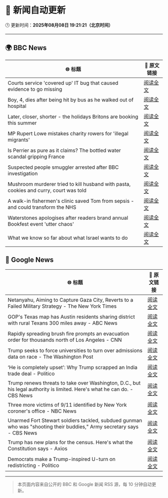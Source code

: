 # 🧠 新闻自动更新

🕒 更新时间：**2025年08月08日 19:21:21（北京时间）**

---

## 🌍 BBC News

| 🌐 标题 | 🔗 原文链接 |
|--------|-------------|
| Courts service 'covered up' IT bug that caused evidence to go missing | [阅读全文](https://www.bbc.com/news/articles/cwye2q00k51o?at_medium=RSS&at_campaign=rss) |
| Boy, 4, dies after being hit by bus as he walked out of hospital | [阅读全文](https://www.bbc.com/news/articles/c5ylxv7wd33o?at_medium=RSS&at_campaign=rss) |
| Later, closer, shorter - the holidays Britons are booking this summer | [阅读全文](https://www.bbc.com/news/articles/c939gx4gqwpo?at_medium=RSS&at_campaign=rss) |
| MP Rupert Lowe mistakes charity rowers for 'illegal migrants' | [阅读全文](https://www.bbc.com/news/articles/cdd32lnq445o?at_medium=RSS&at_campaign=rss) |
| Is Perrier as pure as it claims? The bottled water scandal gripping France | [阅读全文](https://www.bbc.com/news/articles/cyvn3qe0jpgo?at_medium=RSS&at_campaign=rss) |
| Suspected people smuggler arrested after BBC investigation | [阅读全文](https://www.bbc.com/news/articles/c3wnd58zyx8o?at_medium=RSS&at_campaign=rss) |
| Mushroom murderer tried to kill husband with pasta, cookies and curry, court was told | [阅读全文](https://www.bbc.com/news/articles/cwy3ngr2n3vo?at_medium=RSS&at_campaign=rss) |
| A walk-in fishermen's clinic saved Tom from sepsis - and could transform the NHS | [阅读全文](https://www.bbc.com/news/articles/cm21z711g59o?at_medium=RSS&at_campaign=rss) |
| Waterstones apologises after readers brand annual Bookfest event 'utter chaos' | [阅读全文](https://www.bbc.com/news/articles/ckg47k4zelyo?at_medium=RSS&at_campaign=rss) |
| What we know so far about what Israel wants to do | [阅读全文](https://www.bbc.com/news/articles/c1mpg2glz1zo?at_medium=RSS&at_campaign=rss) |

## 📰 Google News

| 🌐 标题 | 🔗 原文链接 |
|--------|-------------|
| Netanyahu, Aiming to Capture Gaza City, Reverts to a Failed Military Strategy - The New York Times | [阅读全文](https://news.google.com/rss/articles/CBMingFBVV95cUxQNFZXMFpNMlNlSDhRLXN5YWtZekRuWThrS2VlbmtTUmZUamlsNVpqaTJWaGhVYm11WHQtUFdPVVA0MlhwUkc2Qk5qS1IxMDZNcHNvSjB0U05fWEZpMDlZY1BNazBUS18zcG5CUW5GNGVvdzYzWUFlVXRNOGJ4Q3RMa0w5MzlMX1lSLURyeVV0WFRXN0J3blpiZTlzM21QZw?oc=5) |
| GOP's Texas map has Austin residents sharing district with rural Texans 300 miles away - ABC News | [阅读全文](https://news.google.com/rss/articles/CBMiqAFBVV95cUxOckdseVRGX0czUWE2TDVmbFk2QjJERTlLRUJkZFFzX3pObUZJTnl5a3ByOTFiZFhUcGZJQUU3bHRRRHRyS01ZTG9fRkQyU3Z4VGpYMlpOZ0UyRmQ4aE94UkNQSi11S01QTDFKUjFDTHBDSC1WMjJhS01ibUVza3hqdldnQ1B2SmxzdExLYU1jazg5dk9fa05CczlBRUZEUXFYWU1iTHpQeUjSAa4BQVVfeXFMUE1PYk85UEJ1M09HcGFpaVJjaGMwTk5BWWZvNjJuZktyaThBbThBTDNRM1d3VGZqdUYxOFFsSVhYTnRjNmtDc0ZaUEFDZ1hIaVRsMlI1cFZocG9GRnRmUUdibTZLWUYxUUVnZXRkWW9pQzFYV05FWUVnb2RWYkhjX1hXUlNrcnZoM2ZZQUVkbkZYVnI1RDg3ZU5LbTUyMHo5Z0lmU0dYUkh5enVoQ1Zn?oc=5) |
| Rapidly spreading brush fire prompts an evacuation order for thousands north of Los Angeles - CNN | [阅读全文](https://news.google.com/rss/articles/CBMifEFVX3lxTE1qcmhnNHBYenBwVGlGVlJiTmtaNnpTaHpUTW45QUpUZHoxakN0MGtBdHFNQ2xTdGVUTVFuRk9reWZaemVxNWFoYVdfT0R4enFsZzU2WU1PSHZkNmV4RFZRcGZxemVrSkVKZnhTMnNoNnNkd3NWRkttbDNpem7SAYIBQVVfeXFMTUx0ZHhHUm1XMXZ4UmpPMTBhc2loX2lPb01qdUxOTlMtaVdsUlhWWHRwUy1NckpuUXFqV2RRZ1hnSWs4UnlyTG9Bdk1BN1pVNkZZcmJuM3ByR2JRY3FQLXF2LTNOSlR6SWVzMTNPZXRsdU4yRjRVUVRadnFXd3FpNm9BZw?oc=5) |
| Trump seeks to force universities to turn over admissions data on race - The Washington Post | [阅读全文](https://news.google.com/rss/articles/CBMikwFBVV95cUxNa1pNcW1jRFJOb2VqeGlfV1Qza2JXeXlhN190MjVxVk1TVEpYM1h1SGdUdHNaMkFwZ2J4MTdRVU0xRVcwX0dLa3dJSlR2VDdNanljcDU1SG8ybGN1cF8xTjROVzliU3NUTzhxZEU0ajVxOERULW5UNEF4ODl6WHB2OE5iaWNoZUFPeEoyZVY4bkRXbE0?oc=5) |
| ‘He is completely upset’: Why Trump scrapped an India trade deal - Politico | [阅读全文](https://news.google.com/rss/articles/CBMifEFVX3lxTE8xVi1FMGZPMHRvSzJrb1ZORTlERWItbXdZa1JVSkdWWm9IX0p4WUdPSmF5Y0trMnhMa0V0WVVQa1NhWnBUd3NuS3RraHhpX1hpSmJzZTVuNnhtT0s5emU3cGVxMHItcXh3bXNJWTBKQXRKWVZzYi1CWEpONzA?oc=5) |
| Trump renews threats to take over Washington, D.C., but his legal authority is limited. Here's what he can do. - CBS News | [阅读全文](https://news.google.com/rss/articles/CBMikAFBVV95cUxQcnZsSGhSUkhaS0Uyb3F4OGhVUXFTd0VJYkdWV2V3Uy1jVE9LaldBQUoxSXFzZDIxd29QT2FTeklkWHRfeTZGZGFpYzNnQWctQzRNRE9PSUkwWm5obDJXRjhTZGZfbVBYM0hWU2xKX0RDZE1pTkRGTFBQcHVuNjRKVjFCYl9vdmNTalBscHBHRkPSAZYBQVVfeXFMUEZvWS1iVWc5c2t6ejE3RVNEMXhLV0xCSWZHYzhaeFpXRmpydllYTHN5VWZQZi1RU09FYkR0QTJPYWFlVEIzb0VDanpwbXpmdmYySWhDeElDN1RJaGN2M1JIamhjSHhGSF80dTJxMGtQRG84S0NZdFRNcXA2TFFfQmxpTHFHNlpwcVFKazdUbV9tMmNSMkxB?oc=5) |
| Three more victims of 9/11 identified by New York coroner's office - NBC News | [阅读全文](https://news.google.com/rss/articles/CBMiqgFBVV95cUxQdTV0ZE44Tnp0aDNKRnBweVk1N2VwNDk3bXRVbnJsNkZ4ZW1jdjdTOHc4WHo1aEVZRkNNZVpvSlFadkNoWWRtM3dKYVVVWmRtYlJKQVRmejBoYmdSaXZZWTJ4cWNQUFEwWjIxc0J0ZWVIMjJrRkZFbDFFbE5yWFZyZEJPMkFlTHlmUDVHNFBjM1lzQmwxSGNheG5VYXNObGZFUGpqV2pjYlRiUdIBVkFVX3lxTE5UYzNxYnBIa3hrMFp2Z283bVgxMHdHbExtb2tmS3BJLW9qWmN4eC1vakpEYmRxNXRyQ3FSeGhOd0FmWjk4V2lxSklQcWZhZlZfWWIxbXdB?oc=5) |
| Unarmed Fort Stewart soldiers tackled, subdued gunman who was "shooting their buddies," Army secretary says - CBS News | [阅读全文](https://news.google.com/rss/articles/CBMiiwFBVV95cUxQSndoaWc3X29JUW84OFVXR1RGZ0diY3ZhQnlGLS1EUmdqTnpLVHVpZFc1aEluamFHZmwwSHE5RTdJVk9qNFBqQWhQR2dsZzk4MnFzbldCa1g0VXR4bDF5ejg5ZHdBMWRnTVVMc1VBbzFUS3VLdHQyUnZXQWJXSFVkT1hIYlVIbXIwZm5V0gGQAUFVX3lxTE9JTHRKTlJjLUxLMzZvUjRacVFkVWtqVW5KdjI2MUhYZ1lYNlBfMmhfbDBqdUhtdjh0dmV3Qk80dW9vU2lpSkU4bGl5QV9uelRrZ0JSUE44VHBXM05SMmU3S25kWlVfR2tKX3FVZDZWTnV4Sl9VRVJzS21RU1dEbG4tTy1jb2FORnE5OHc1TnhGTg?oc=5) |
| Trump has new plans for the census. Here's what the Constitution says - Axios | [阅读全文](https://news.google.com/rss/articles/CBMifkFVX3lxTFBxZldoWVhlYm0yTk05eVJLaFVoRnVvMXNQa0toVUJGQzE1SE81VzNsZVdVMVVzVmg5TnYxQnZZZk82UXJKZVV2RTcwY1hiZUtaTlJGTkFDWmVGWFlTMmtteEZrOWl4OUhNZHRVamEzMGxNZ3BGdmNldHByNTRFQQ?oc=5) |
| Democrats make a Trump-inspired U-turn on redistricting - Politico | [阅读全文](https://news.google.com/rss/articles/CBMinAFBVV95cUxQQmx2SUN0VVNmck9PTVZRdzlwR0ZENnRYVTBjNDl2Vm5uZUtvbnNKQ0c1cXdiamJfSm5tdXBnbTBtTUZRdEd3ZGYtaWxmRXM1TmNtZ3haRk9ZaURVb0FtLTNWSHFtR0pNRnVtN0I0NkRodWFpcF8yMWtfVzJOWFJDZ1NnNDZDdy1SV0dlR1Noa1NZTHlCUGFQU2hNSGs?oc=5) |

---
> 本页面内容来自公开的 BBC 和 Google 新闻 RSS 源，每 10 分钟自动更新。